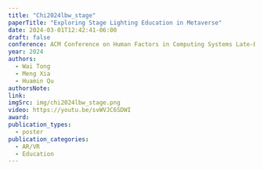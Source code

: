 ```yaml
---
title: "Chi2024lbw_stage"
paperTitle: "Exploring Stage Lighting Education in Metaverse"
date: 2024-03-01T12:42:41-06:00
draft: false
conference: ACM Conference on Human Factors in Computing Systems Late-Breaking Work (CHI LBW)
year: 2024
authors:
  - Wai Tong
  - Meng Xia
  - Huamin Qu
authorsNote:
link:
imgSrc: img/chi2024lbw_stage.png
video: https://youtu.be/svWVJC6SDWI
award:
publication_types:
  - poster
publication_categories:
  - AR/VR
  - Education
---
```

